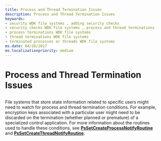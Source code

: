 ```yaml
---
title: Process and Thread Termination Issues
description: Process and Thread Termination Issues
keywords:
- security WDK file systems , adding security checks
- security checks WDK file systems , process and thread terminations
- process terminations WDK file systems
- thread terminations WDK file systems
- terminated processes or threads WDK file systems
ms.date: 04/20/2017
ms.localizationpriority: medium
---
```


# Process and Thread Termination Issues


## <span id="ddk_process_and_thread_termination_issues_if"></span><span id="DDK_PROCESS_AND_THREAD_TERMINATION_ISSUES_IF"></span>


File systems that store state information related to specific users might need to watch for process and thread termination conditions. For example, encryption keys associated with a particular user might need to be discarded on the termination (whether planned or premature) of a specialized control application. For more information about the routines used to handle these conditions, see [**PsSetCreateProcessNotifyRoutine**](/windows-hardware/drivers/ddi/ntddk/nf-ntddk-pssetcreateprocessnotifyroutine) and [**PsSetCreateThreadNotifyRoutine**](/windows-hardware/drivers/ddi/ntddk/nf-ntddk-pssetcreatethreadnotifyroutine).

 

